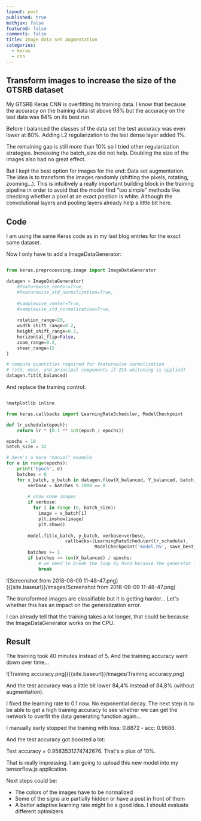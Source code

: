 ```yaml
---
layout: post
published: true
mathjax: false
featured: false
comments: false
title: Image data set augmentation
categories:
  - keras
  - cnn
---
```

## Transform images to increase the size of the GTSRB dataset

My GTSRB Keras CNN is overfitting its training data. I know that because the accuracy on the training data ist above 98% but the accuracy on the test data was 84% on its best run.

Before I balanced the classes of the data set the test accuracy was even lower at 80%. Adding L2 regularization to the last dense layer added 1%. 

The remaining gap is still more than 10% so I tried other regularization strategies. Increasing the batch_size did not help. Doubling the size of the images also had no great effect.

But I kept the best option for images for the end: Data set augmentation.
The idea is to transform the images randomly (shifting the pixels, rotating, zooming...). This is intuitively a really important building block in the training pipeline in order to avoid that the model find "too simple" methods like checking whether a pixel at an exact position is white. Although the convolutional layers and pooling layers already help a little bit here.

## Code

I am using the same Keras code as in my last blog entries for the exact same dataset.

Now I only have to add a ImageDataGenerator:

```python

from keras.preprocessing.image import ImageDataGenerator

datagen = ImageDataGenerator(
    #featurewise_center=True,
    #featurewise_std_normalization=True,
    
    #samplewise_center=True,
    #samplewise_std_normalization=True,
    
    rotation_range=20,
    width_shift_range=0.2,
    height_shift_range=0.2,
    horizontal_flip=False,
    zoom_range=0.2,
    shear_range=15
)

# compute quantities required for featurewise normalization
# (std, mean, and principal components if ZCA whitening is applied)
datagen.fit(X_balanced)

```

And replace the training control:

```python

%matplotlib inline

from keras.callbacks import LearningRateScheduler, ModelCheckpoint

def lr_schedule(epoch):
    return lr * (0.1 ** int(epoch / epochs))

epochs = 10
batch_size = 32

# here's a more "manual" example
for e in range(epochs):
    print('Epoch', e)
    batches = 0
    for x_batch, y_batch in datagen.flow(X_balanced, Y_balanced, batch_size=batch_size):
        verbose = batches % 1000 == 0
        
        # show some images
        if verbose:
          for i in range (0, batch_size):
            image = x_batch[i]
            plt.imshow(image)
            plt.show()
        
        model.fit(x_batch, y_batch, verbose=verbose,
                      callbacks=[LearningRateScheduler(lr_schedule), 
                                 ModelCheckpoint('model.h5', save_best_only=True)])
        batches += 1
        if batches >= len(X_balanced) / epochs:
            # we need to break the loop by hand because the generator loops indefinitely
            break
```

![Screenshot from 2018-08-09 11-48-47.png]({{site.baseurl}}/images/Screenshot from 2018-08-09 11-48-47.png)

The transformed images are classifiable but it is getting harder... Let's whether this has an impact on the generalization error.

I can already tell that the training takes a lot longer, that could be because the ImageDataGenerator works on the CPU.

## Result 

The training took 40 minutes instead of 5. And the training accuracy went down over time...

![Training accuracy.png]({{site.baseurl}}/images/Training accuracy.png)

And the test accuracy was a little bit lower 84,4% instead of 84,8% (without augmentation).

I fixed the learning rate to 0.1 now. No exponential decay. The next step is to be able to get a high training accuracy to see whether we can get the network to overfit the data generating function again...

I manually early stopped the training with loss: 0.8872 - acc: 0.9688.

And the test accuracy got boosted a lot:

Test accuracy = 0.9583531274742676. That's a plus of 10%.

That is really impressing. I am going to upload this new model into my tensorflow.js application.

Next steps could be:

- The colors of the images have to be normalized
- Some of the signs are partially hidden or have a post in front of them
- A better adaptive learning rate might be a good idea. I should evaluate different optimizers











